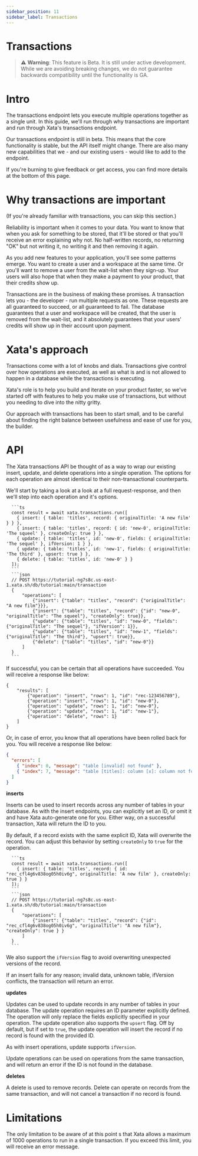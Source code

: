 ```yaml
---
sidebar_position: 11
sidebar_label: Transactions
---
```


# Transactions

> ⚠️ **Warning**: This feature is Beta. It is still under active development. While we are avoiding breaking changes, we do not guarantee backwards compatibility until the functionality is GA.

# Intro

The transactions endpoint lets you execute multiple operations together as a single unit. In this guide, we'll run through why transactions are important and run through Xata's transactions endpoint.

Our transactions endpoint is still in beta. This means that the core functionality is stable, but the API itself might change. There are also many new capabilities that we - and our existing users - would like to add to the endpoint.

If you're burning to give feedback or get access, you can find more details at the bottom of this page.

# Why transactions are important

(If you're already familiar with transactions, you can skip this section.)

Reliability is important when it comes to your data. You want to know that when you ask for something to be stored, that it'll be stored or that you'll receive an error explaining why not. No half-written records, no returning "OK" but not writing it, no writing it and then removing it again.

As you add new features to your application, you'll see some patterns emerge. You want to create a user and a workspace at the same time. Or you'll want to remove a user from the wait-list when they sign-up. Your users will also hope that when they make a payment to your product, that their credits show up.

Transactions are in the business of making these promises. A transaction lets you - the developer - run multiple requests as one. These requests are all guaranteed to succeed, or all guaranteed to fail. The database guarantees that a user and workspace will be created, that the user is removed from the wait-list, and it absolutely guarantees that your users' credits will show up in their account upon payment.

# Xata's approach

Transactions come with a lot of knobs and dials. Transactions give control over how operations are executed, as well as what is and is not allowed to happen in a database while the transactions is executing.

Xata's role is to help you build and iterate on your product faster, so we've started off with features to help you make use of transactions, but without you needing to dive into the nitty gritty.

Our approach with transactions has been to start small, and to be careful about finding the right balance between usefulness and ease of use for you, the builder.

# API

The Xata transactions API be thought of as a way to wrap our existing insert, update, and delete operations into a single operation. The options for each operation are almost identical to their non-transactional counterparts.

We'll start by taking a look at a look at a full request-response, and then we'll step into each operation and it's options.

````ts|json
  ```ts
  const result = await xata.transactions.run([
    { insert: { table: 'titles', record: { originalTitle: 'A new film' } } },
    { insert: { table: 'titles', record: { id: 'new-0', originalTitle: 'The squeel' }, createOnly: true } },
    { update: { table: 'titles', id: 'new-0', fields: { originalTitle: 'The sequel' }, ifVersion: 1 } },
    { update: { table: 'titles', id: 'new-1', fields: { originalTitle: 'The third' }, upsert: true } },
    { delete: { table: 'titles', id: 'new-0' } }
  ]);
  ```
  ```json
  // POST https://tutorial-ng7s8c.us-east-1.xata.sh/db/tutorial:main/transaction
  {
      "operations": [
          {"insert": {"table": "titles", "record": {"originalTitle": "A new film"}}},
          {"insert": {"table": "titles", "record": {"id": "new-0", "originalTitle": "The squeel"}, "createOnly": true}},
          {"update": {"table": "titles", "id": "new-0", "fields": {"originalTitle": "The sequel"}, "ifVersion": 1}},
          {"update": {"table": "titles", "id": "new-1", "fields": {"originalTitle": "The third"}, "upsert": true}},
          {"delete": {"table": "titles", "id": "new-0"}}
      ]
  }
  ```
````

If successful, you can be certain that all operations have succeeded. You will receive a response like below:

```
{
    "results": [
        {"operation": "insert", "rows": 1, "id": "rec-123456789"},
        {"operation": "insert", "rows": 1, "id": "new-0"},
        {"operation": "update", "rows": 1, "id": "new-0"},
        {"operation": "update", "rows": 1, "id": "new-1"},
        {"operation": "delete", "rows": 1}
    ]
}
```

Or, in case of error, you know that all operations have been rolled back for you. You will receive a response like below:

```json
{
  "errors": [
    { "index": 0, "message": "table [invalid] not found" },
    { "index": 7, "message": "table [titles]: column [x]: column not found" }
  ]
}
```

**inserts**

Inserts can be used to insert records across any number of tables in your database. As with the insert endpoints,
you can explicitly set an ID, or omit it and have Xata auto-generate one for you. Either way, on a successful transaction,
Xata will return the ID to you.

By default, if a record exists with the same explicit ID, Xata will overwrite the record. You can adjust this behavior by
setting `createOnly` to `true` for the operation.


````ts|json
  ```ts
  const result = await xata.transactions.run([
    { insert: { table: 'titles', record: { id: "rec_cfl4g6v838og05h0iv6g", originalTitle: 'A new film' }, createOnly: true } }
  ]);
  ```
  ```json
  // POST https://tutorial-ng7s8c.us-east-1.xata.sh/db/tutorial:main/transaction
  {
      "operations": [
          {"insert": {"table": "titles", "record": {"id": "rec_cfl4g6v838og05h0iv6g", "originalTitle": "A new film"}, "createOnly": true } }
      ]
  }
  ```
````

We also support the `ifVersion` flag to avoid overwriting unexpected versions of the record.

If an insert fails for any reason; invalid data, unknown table, ifVersion conflicts, the transaction will return an error.

**updates**

Updates can be used to update records in any number of tables in your database. The update operation requires an ID parameter
explicitly defined. The operation will only replace the fields explicitly specified in your operation. The update operation
also supports the `upsert` flag. Off by default, but if set to `true`, the update operation will insert the record if no
record is found with the provided ID.

As with insert operations, update supports `ifVersion`.

Update operations can be used on operations from the same transaction, and will return an error if the ID is not found in the
database.

**deletes**

A delete is used to remove records. Delete can operate on records from the same transaction, and will not cancel a transaction
if no record is found.

# Limitations

The only limitation to be aware of at this point s that Xata allows a maximum of 1000 operations to run in a single transaction. If you exceed this limit, you will receive an error message.
